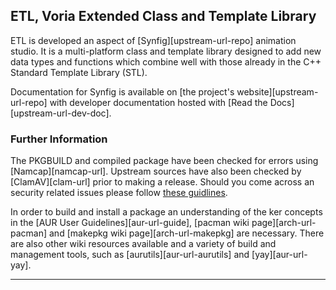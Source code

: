 ## ETL, Voria Extended Class and Template Library

ETL is developed an aspect of [Synfig][upstream-url-repo] animation studio.  It is a multi-platform class and template library designed to add new data types and functions which combine well with those already in the C++ Standard Template Library (STL).

Documentation for Synfig is available on [the project's website][upstream-url-repo] with developer documentation hosted with [Read the Docs][upstream-url-dev-doc].

### Further Information

The PKGBUILD and compiled package have been checked for errors using  [Namcap][namcap-url].  Upstream sources have also been checked by [ClamAV][clam-url] prior to making a release.  Should you come across an security related issues please follow [these guidlines](SECURITY.md).

In order to build and install a package an understanding of the ker concepts in the [AUR User Guidelines][aur-url-guide], [pacman wiki page][arch-url-pacman] and [makepkg wiki page][arch-url-makepkg] are necessary. There are also other wiki resources available and a variety of build and management tools, such as [aurutils][aur-url-aurutils] and [yay][aur-url-yay].

---
